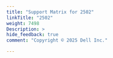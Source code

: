 ```yaml
---
title: "Support Matrix for 2502"
linkTitle: "2502"
weight: 7498
Description: >
hide_feedback: true
comment: "Copyright © 2025 Dell Inc."

---
```

